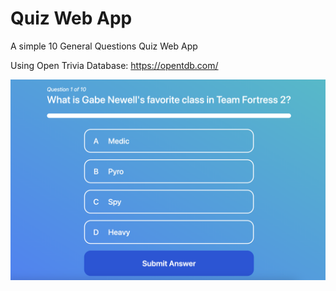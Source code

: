 # Quiz Web App

A simple 10 General Questions Quiz Web App

Using Open Trivia Database: https://opentdb.com/

![quizwebbapp.png](quizwebbapp.png)